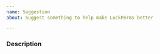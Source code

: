 ```yaml
---
name: Suggestion
about: Suggest something to help make LuckPerms better

---
```


### Description
<!--- A clear and concise description of the suggestion --->
<!--- Remember, the more info, the better --->